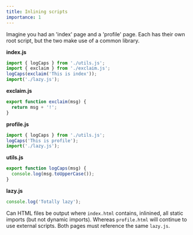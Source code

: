 ```yaml
---
title: Inlining scripts
importance: 1
---
```


Imagine you had an 'index' page and a 'profile' page. Each has their own root script, but the two make use of a common library.

**index.js**

```js
import { logCaps } from './utils.js';
import { exclaim } from './exclaim.js';
logCaps(exclaim('This is index'));
import('./lazy.js');
```

**exclaim.js**

```js
export function exclaim(msg) {
  return msg + '!';
}
```

**profile.js**

```js
import { logCaps } from './utils.js';
logCaps('This is profile');
import('./lazy.js');
```

**utils.js**

```js
export function logCaps(msg) {
  console.log(msg.toUpperCase());
}
```

**lazy.js**

```js
console.log('Totally lazy');
```

Can HTML files be output where `index.html` contains, inlinined, all static imports (but not dynamic imports). Whereas `profile.html` will continue to use external scripts. Both pages must reference the same `lazy.js`.
